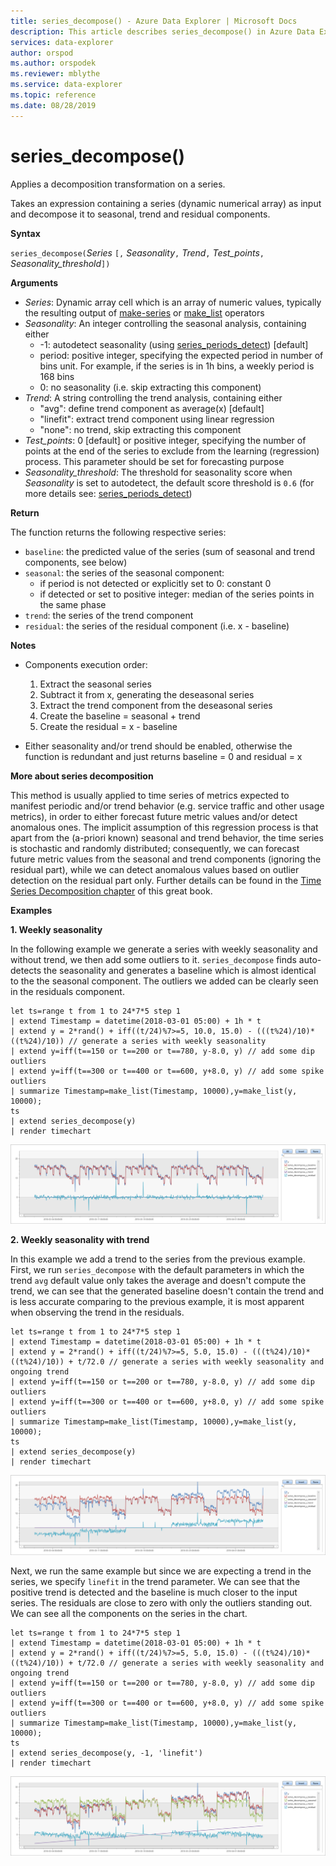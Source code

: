 ```yaml
---
title: series_decompose() - Azure Data Explorer | Microsoft Docs
description: This article describes series_decompose() in Azure Data Explorer.
services: data-explorer
author: orspod
ms.author: orspodek
ms.reviewer: mblythe
ms.service: data-explorer
ms.topic: reference
ms.date: 08/28/2019
---
```

# series_decompose()

Applies a decomposition transformation on a series.  

Takes an expression containing a series (dynamic numerical array) as input and decompose it to seasonal, trend and residual components.
 
**Syntax**

`series_decompose(`*Series* `[,` *Seasonality*`,` *Trend*`,` *Test_points*`,` *Seasonality_threshold*`])`

**Arguments**

* *Series*: Dynamic array cell which is an array of numeric values, typically the resulting output of [make-series](make-seriesoperator.md) or [make_list](makelist-aggfunction.md) operators
* *Seasonality*: An integer controlling the seasonal analysis, containing either
    * -1: autodetect seasonality (using [series_periods_detect](series-periods-detectfunction.md)) [default] 
    * period: positive integer, specifying the expected period in number of bins unit. For example, if the series is in 1h bins, a weekly period is 168 bins
    * 0: no seasonality (i.e. skip extracting this component)    
* *Trend*: A string controlling the trend analysis, containing either
    * "avg": define trend component as average(x) [default]
    * "linefit": extract trend component using linear regression
    * "none": no trend, skip extracting this component    
* *Test_points*: 0 [default] or positive integer, specifying the number of points at the end of the series to exclude from the learning (regression) process. This parameter should be set for forecasting purpose
* *Seasonality_threshold*: The threshold for seasonality score when *Seasonality* is set to autodetect, the default score threshold is `0.6`  (for more details see: [series_periods_detect](series-periods-detectfunction.md))

**Return**

 The function returns the following respective series:

* `baseline`: the predicted value of the series (sum of seasonal and trend components, see below)
* `seasonal`: the series of the seasonal component:
    * if period is not detected or explicitly set to 0: constant 0
    * if detected or set to positive integer: median of the series points in the same phase
* `trend`: the series of the trend component
* `residual`: the series of the residual component (i.e. x - baseline)
  

**Notes**

* Components execution order:
    1. Extract the seasonal series
    2. Subtract it from x, generating the deseasonal series
    3. Extract the trend component from the deseasonal series
    4. Create the baseline = seasonal + trend
    5. Create the residual = x - baseline
    
* Either seasonality and/or trend should be enabled, otherwise the function is redundant and just returns baseline = 0 and residual = x

**More about series decomposition**

This method is usually applied to time series of metrics expected to manifest periodic and/or trend behavior (e.g. service traffic and other usage metrics), in order to either forecast future metric values and/or detect anomalous ones. The implicit assumption of this regression process is that apart from the (a-priori known) seasonal and trend behavior, the time series is stochastic and randomly distributed; consequently, we can forecast future metric values from the seasonal and trend components (ignoring the residual part), while we can detect anomalous values based on outlier detection on the residual part only. Further details can be found in the [Time Series Decomposition chapter](https://www.otexts.org/fpp/6) of this great book.

**Examples**

**1. Weekly seasonality**

In the following example we generate a series with weekly seasonality and without trend, we then add some outliers to it. `series_decompose` finds auto-detects the seasonality and generates a baseline which is almost identical to the the seasonal component. The outliers we added can be clearly seen in the residuals component.

```kusto
let ts=range t from 1 to 24*7*5 step 1 
| extend Timestamp = datetime(2018-03-01 05:00) + 1h * t 
| extend y = 2*rand() + iff((t/24)%7>=5, 10.0, 15.0) - (((t%24)/10)*((t%24)/10)) // generate a series with weekly seasonality
| extend y=iff(t==150 or t==200 or t==780, y-8.0, y) // add some dip outliers
| extend y=iff(t==300 or t==400 or t==600, y+8.0, y) // add some spike outliers
| summarize Timestamp=make_list(Timestamp, 10000),y=make_list(y, 10000);
ts 
| extend series_decompose(y)
| render timechart  
```
![alt text](./Images/samples/series-decompose1.png "series-decompose1")

**2. Weekly seasonality with trend**

In this example we add a trend to the series from the previous example. First, we run `series_decompose` with the default parameters in which the trend `avg` default value only takes the average and doesn't compute the trend, we can see that the generated baseline doesn't contain the trend and is less accurate comparing to the previous example, it is most apparent when observing the trend in the residuals.

```kusto
let ts=range t from 1 to 24*7*5 step 1 
| extend Timestamp = datetime(2018-03-01 05:00) + 1h * t 
| extend y = 2*rand() + iff((t/24)%7>=5, 5.0, 15.0) - (((t%24)/10)*((t%24)/10)) + t/72.0 // generate a series with weekly seasonality and ongoing trend
| extend y=iff(t==150 or t==200 or t==780, y-8.0, y) // add some dip outliers
| extend y=iff(t==300 or t==400 or t==600, y+8.0, y) // add some spike outliers
| summarize Timestamp=make_list(Timestamp, 10000),y=make_list(y, 10000);
ts 
| extend series_decompose(y)
| render timechart  
```
![alt text](./Images/samples/series-decompose2.png "series-decompose2")

Next, we run the same example but since we are expecting a trend in the series, we specify `linefit` in the trend parameter. We can see that the positive trend is detected and the baseline is much closer to the input series. The residuals are close to zero with only the outliers standing out. We can see all the components on the series in the chart.

```kusto
let ts=range t from 1 to 24*7*5 step 1 
| extend Timestamp = datetime(2018-03-01 05:00) + 1h * t 
| extend y = 2*rand() + iff((t/24)%7>=5, 5.0, 15.0) - (((t%24)/10)*((t%24)/10)) + t/72.0 // generate a series with weekly seasonality and ongoing trend
| extend y=iff(t==150 or t==200 or t==780, y-8.0, y) // add some dip outliers
| extend y=iff(t==300 or t==400 or t==600, y+8.0, y) // add some spike outliers
| summarize Timestamp=make_list(Timestamp, 10000),y=make_list(y, 10000);
ts 
| extend series_decompose(y, -1, 'linefit')
| render timechart  
```
![alt text](./Images/samples/series-decompose3.png "series-decompose3")